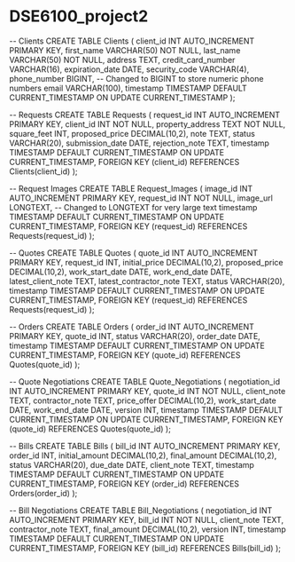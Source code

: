 # DSE6100_project2

-- Clients
CREATE TABLE Clients (
    client_id INT AUTO_INCREMENT PRIMARY KEY,
    first_name VARCHAR(50) NOT NULL,
    last_name VARCHAR(50) NOT NULL,
    address TEXT,
    credit_card_number VARCHAR(16),
    expiration_date DATE,
    security_code VARCHAR(4),
    phone_number BIGINT, -- Changed to BIGINT to store numeric phone numbers
    email VARCHAR(100),
    timestamp TIMESTAMP DEFAULT CURRENT_TIMESTAMP ON UPDATE CURRENT_TIMESTAMP
);

-- Requests
CREATE TABLE Requests (
    request_id INT AUTO_INCREMENT PRIMARY KEY,
    client_id INT NOT NULL,
    property_address TEXT NOT NULL,
    square_feet INT,
    proposed_price DECIMAL(10,2),
    note TEXT,
    status VARCHAR(20),
    submission_date DATE,
    rejection_note TEXT,
    timestamp TIMESTAMP DEFAULT CURRENT_TIMESTAMP ON UPDATE CURRENT_TIMESTAMP,
    FOREIGN KEY (client_id) REFERENCES Clients(client_id)
);

-- Request Images
CREATE TABLE Request_Images (
    image_id INT AUTO_INCREMENT PRIMARY KEY,
    request_id INT NOT NULL,
    image_url LONGTEXT, -- Changed to LONGTEXT for very large text
    timestamp TIMESTAMP DEFAULT CURRENT_TIMESTAMP ON UPDATE CURRENT_TIMESTAMP,
    FOREIGN KEY (request_id) REFERENCES Requests(request_id)
);

-- Quotes
CREATE TABLE Quotes (
    quote_id INT AUTO_INCREMENT PRIMARY KEY,
    request_id INT,
    initial_price DECIMAL(10,2),
    proposed_price DECIMAL(10,2),
    work_start_date DATE,
    work_end_date DATE,
    latest_client_note TEXT,
    latest_contractor_note TEXT,
    status VARCHAR(20),
    timestamp TIMESTAMP DEFAULT CURRENT_TIMESTAMP ON UPDATE CURRENT_TIMESTAMP,
    FOREIGN KEY (request_id) REFERENCES Requests(request_id)
);

-- Orders
CREATE TABLE Orders (
    order_id INT AUTO_INCREMENT PRIMARY KEY,
    quote_id INT,
    status VARCHAR(20),
    order_date DATE,
    timestamp TIMESTAMP DEFAULT CURRENT_TIMESTAMP ON UPDATE CURRENT_TIMESTAMP,
    FOREIGN KEY (quote_id) REFERENCES Quotes(quote_id)
);

-- Quote Negotiations
CREATE TABLE Quote_Negotiations (
    negotiation_id INT AUTO_INCREMENT PRIMARY KEY,
    quote_id INT NOT NULL,
    client_note TEXT,
    contractor_note TEXT,
    price_offer DECIMAL(10,2),
    work_start_date DATE,
    work_end_date DATE,
    version INT,
    timestamp TIMESTAMP DEFAULT CURRENT_TIMESTAMP ON UPDATE CURRENT_TIMESTAMP,
    FOREIGN KEY (quote_id) REFERENCES Quotes(quote_id)
);

-- Bills
CREATE TABLE Bills (
    bill_id INT AUTO_INCREMENT PRIMARY KEY,
    order_id INT,
    initial_amount DECIMAL(10,2),
    final_amount DECIMAL(10,2),
    status VARCHAR(20),
    due_date DATE,
    client_note TEXT,
    timestamp TIMESTAMP DEFAULT CURRENT_TIMESTAMP ON UPDATE CURRENT_TIMESTAMP,
    FOREIGN KEY (order_id) REFERENCES Orders(order_id)
);

-- Bill Negotiations
CREATE TABLE Bill_Negotiations (
    negotiation_id INT AUTO_INCREMENT PRIMARY KEY,
    bill_id INT NOT NULL,
    client_note TEXT,
    contractor_note TEXT,
    final_amount DECIMAL(10,2),
    version INT,
    timestamp TIMESTAMP DEFAULT CURRENT_TIMESTAMP ON UPDATE CURRENT_TIMESTAMP,
    FOREIGN KEY (bill_id) REFERENCES Bills(bill_id)
);

